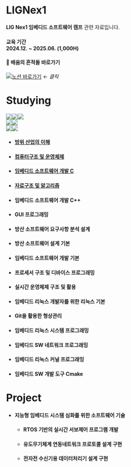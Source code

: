 # LIGNex1

**LIG Nex1 임베디드 소프트웨어 캠프** 관련 자료입니다.


#### 교육 기간<br/>2024.12. ~ 2025.06. (1,000H)
#### 📝 배움의 흔적들 바로가기
[![노션 바로가기](https://img.shields.io/badge/Notion-FFFFFF?style=for-the-badge&logo=notion&logoColor=000000)](https://harmonious-file-909.notion.site/LIG-Nex1-167ee5524d6580c492faedfd07ab17a8?pvs=74) ← *클릭*

# Studying
<img src="https://img.shields.io/badge/Language-%23121011?style=for-the-badge"><img src="https://img.shields.io/badge/C-004482?style=for-the-badge&logo=c&logoColor=white"><img src="https://img.shields.io/badge/C++-00599C?style=for-the-badge&logo=cplusplus&logoColor=white"> <br/>
<img src="https://img.shields.io/badge/FRAMEWORK-%23121011?style=for-the-badge"><img src="https://img.shields.io/badge/WPF-68217A?style=for-the-badge&logo=dotnet&logoColor=white"> <br/>
<img src="https://img.shields.io/badge/TOOL-%23121011?style=for-the-badge"><img src="https://img.shields.io/badge/Visual%20Studio-5C2D91?style=for-the-badge&logo=visual-studio&logoColor=white">


* #### [방위 산업의 이해](https://harmonious-file-909.notion.site/169ee5524d6580e5b5d7fa8f5694d34c)
* #### [컴퓨터구조 및 운영체제](https://harmonious-file-909.notion.site/169ee5524d6580dda6c3c25be8dea077)
* #### [임베디드 소프트웨어 개발 C](https://harmonious-file-909.notion.site/C-173ee5524d658032bc9afcc27e8d0737)
* #### [자료구조 및 알고리즘](https://harmonious-file-909.notion.site/C-17cee5524d6580759560f35ba0d224b4)
* #### 임베디드 소프트웨어 개발 C++
* #### GUI 프로그래밍
* #### 방산 소프트웨어 요구사항 분석 설계
* #### 방산 소프트웨어 설계 기본
* #### 임베디드 소프트웨어 개발 기본
* #### 프로세서 구조 및 디바이스 프로그래밍
* #### 실시간 운영체제 구조 및 활용
* #### 임베디드 리눅스 개발자를 위한 리눅스 기본
* #### Git을 활용한 형상관리
* #### 임베디드 리눅스 시스템 프로그래밍
* #### 임베디드 SW 네트워크 프로그래밍
* #### 임베디드 리눅스 커널 프로그래밍
* #### 임베디드 SW 개발 도구 Cmake
# Project
* #### 지능형 임베디드 시스템 심화를 위한 소프트웨어 기술
  * #### RTOS 기반의 실시간 서보제어 프로그램 개발
  * #### 유도무기체계 연동네트워크 프로토콜 설계 구현
  * #### 전자전 수신기용 데이터처리기 설계 구현
